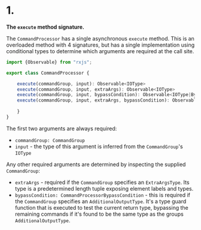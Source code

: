 # 1.

**The `execute` method signature.**

The `CommandProcessor` has a single asynchronous `execute` method. This is an overloaded method with 4 signatures, but has a single implementation using conditional types to determine which arguments are required at the call site.

```ts
import {Observable} from "rxjs";

export class CommandProcessor {

    execute(commandGroup, input): Observable<IOType>
    execute(commandGroup, input, extraArgs): Observable<IOType>
    execute(commandGroup, input, bypassCondition): Observable<IOType|BypassType>
    execute(commandGroup, input, extraArgs, bypassCondition): Observable<IOType|BypassType> {
        
    }
}
```

The first two arguments are always required:

- `commandGroup: CommandGroup`
- `input` - the type of this argument is inferred from the `CommandGroup`'s `IOType`

Any other required arguments are determined by inspecting the supplied `CommandGroup`:

- `extraArgs` - required if the `CommandGroup` specifies an `ExtraArgsType`. Its type is a predetermined length tuple exposing element labels and types.
- `bypassCondition: CommandProcessorBypassCondition` - this is required if the `CommandGroup` specifies an `AdditionalOutputType`. It's a type guard function that is executed to test the current return type, bypassing the remaining commands if it's found to be the same type as the groups `AdditionalOutputType`.

